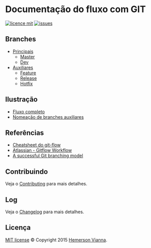 # Documentação do fluxo com GIT

[![licence mit](https://img.shields.io/badge/license-MIT-blue.svg)](https://github.com/doc-solutions/documentation-gitflow/blob/master/LICENSE.md)
[![issues](https://img.shields.io/github/issues/doc-solutions/documentation-gitflow.svg)](https://github.com/doc-solutions/documentation-gitflow/issues)

## Branches

- [Principais](source/main.md)
	- [Master](source/master.md)
	- [Dev](source/dev.md)
- [Auxiliares](source/supporting.md)
	- [Feature](source/feature.md)
	- [Release](source/release.md)
	- [Hotfix](source/hotfix.md)

## Ilustração

- [Fluxo completo](https://github.com/doc-solutions/documentation-gitflow/blob/master/source/images/flow.jpg)
- [Nomeação de branches auxiliares](https://github.com/doc-solutions/documentation-gitflow/blob/master/source/images/branches.jpg)

## Referências

- [Cheatsheet do git-flow](http://danielkummer.github.io/git-flow-cheatsheet/index.pt_BR.html)
- [Atlassian - Gitflow Workflow](https://www.atlassian.com/git/tutorials/comparing-workflows/gitflow-workflow)
- [A successful Git branching model](http://nvie.com/posts/a-successful-git-branching-model/)

## Contribuindo

Veja o [Contributing](CONTRIBUTING.md) para mais detalhes.

## Log

Veja o [Changelog](CHANGELOG.md) para mais detalhes.

## Licença

[MIT license](LICENSE.md) © Copyright 2015 [Hemerson Vianna](http://hemersonvianna.io).